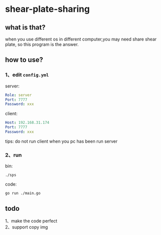 # shear-plate-sharing

## what is that?
when you use different os in different computer,you may need share shear plate,
so this program is the answer.

## how to use?
### 1、edit `config.yml`
server:
```yaml
Role: server
Port: 7777
Password: xxx
```
client:
```yaml
Host: 192.168.31.174
Port: 7777
Password: xxx
```
tips: do not run client when you pc has been run server

### 2、run
bin:
```shell
./sps
```
code:
```shell
go run ./main.go
```

## todo
1、make the code perfect  
2、support copy img